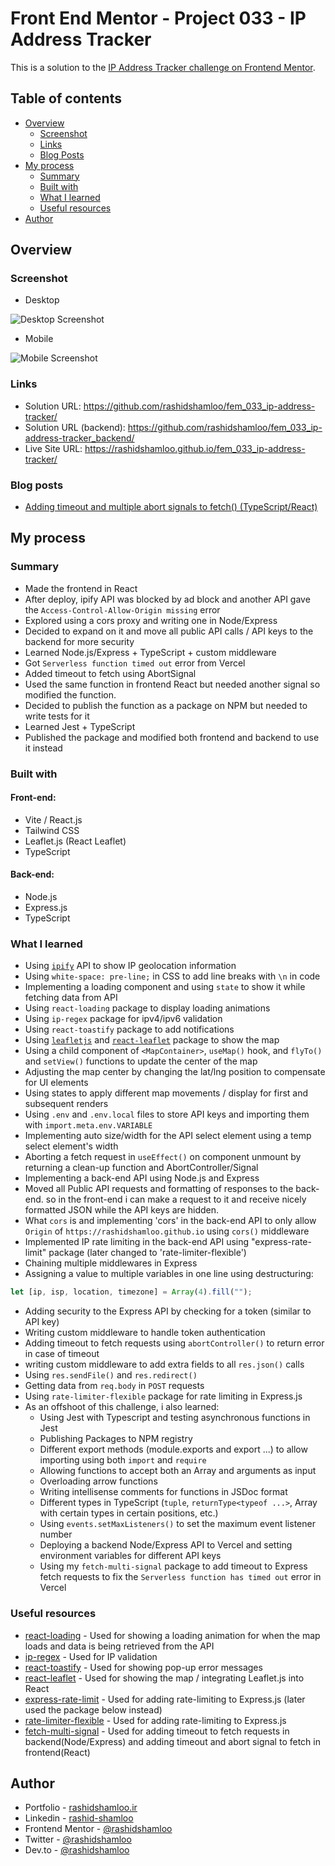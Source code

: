 # Front End Mentor - Project 033 - IP Address Tracker

This is a solution to the [IP Address Tracker challenge on Frontend Mentor](https://www.frontendmentor.io/challenges/ip-address-tracker-I8-0yYAH0).

## Table of contents

- [Overview](#overview)
  - [Screenshot](#screenshot)
  - [Links](#links)
  - [Blog Posts](#blog-posts)
- [My process](#my-process)
  - [Summary](#summary)
  - [Built with](#built-with)
  - [What I learned](#what-i-learned)
  - [Useful resources](#useful-resources)
- [Author](#author)

## Overview

### Screenshot

- Desktop

![Desktop Screenshot](screenshot-desktop.png)

- Mobile

![Mobile Screenshot](screenshot-mobile.png)

### Links

- Solution URL: https://github.com/rashidshamloo/fem_033_ip-address-tracker/
- Solution URL (backend): https://github.com/rashidshamloo/fem_033_ip-address-tracker_backend/
- Live Site URL: https://rashidshamloo.github.io/fem_033_ip-address-tracker/

### Blog posts

- [Adding timeout and multiple abort signals to fetch() (TypeScript/React)](https://dev.to/rashidshamloo/adding-timeout-and-multiple-abort-signals-to-fetch-typescriptreact-33bb)

## My process

### Summary

 - Made the frontend in React
 - After deploy, ipify API was blocked by ad block and another API gave the `Access-Control-Allow-Origin missing` error
 - Explored using a cors proxy and writing one in Node/Express
 - Decided to expand on it and move all public API calls / API keys to the backend for more security
 - Learned Node.js/Express + TypeScript + custom middleware
 - Got `Serverless function timed out` error from Vercel
 - Added timeout to fetch using AbortSignal
 - Used the same function in frontend React but needed another signal so modified the function.
 - Decided to publish the function as a package on NPM but needed to write tests for it
 - Learned Jest + TypeScript
 - Published the package and modified both frontend and backend to use it instead

### Built with

#### Front-end:

- Vite / React.js
- Tailwind CSS
- Leaflet.js (React Leaflet)
- TypeScript

#### Back-end:

- Node.js
- Express.js
- TypeScript

### What I learned

- Using [`ipify`](https://www.ipify.org/) API to show IP geolocation information
- Using `white-space: pre-line;` in CSS to add line breaks with `\n` in code
- Implementing a loading component and using `state` to show it while fetching data from API
- Using `react-loading` package to display loading animations
- Using `ip-regex` package for ipv4/ipv6 validation
- Using `react-toastify` package to add notifications
- Using [`leafletjs`](https://leafletjs.com/) and [`react-leaflet`](https://react-leaflet.js.org/) package to show the map
- Using a child component of `<MapContainer>`, `useMap()` hook, and `flyTo()` and `setView()` functions to update the center of the map
- Adjusting the map center by changing the lat/lng position to compensate for UI elements
- Using states to apply different map movements / display for first and subsequent renders
- Using `.env` and `.env.local` files to store API keys and importing them with `import.meta.env.VARIABLE`
- Implementing auto size/width for the API select element using a temp select element's width
- Aborting a fetch request in `useEffect()` on component unmount by returning a clean-up function and AbortController/Signal
- Implementing a back-end API using Node.js and Express 
- Moved all Public API requests and formatting of responses to the back-end. so in the front-end i can make a request to it and receive nicely formatted JSON while the API keys are hidden.
- What `cors` is and implementing 'cors' in the back-end API to only allow `Origin` of `https://rashidshamloo.github.io` using `cors()` middleware
- Implemented IP rate limiting in the back-end API using "express-rate-limit" package (later changed to 'rate-limiter-flexible')
- Chaining multiple middlewares in Express
- Assigning a value to multiple variables in one line using destructuring:
```javascript
let [ip, isp, location, timezone] = Array(4).fill("");
```
- Adding security to the Express API by checking for a token (similar to API key)
- Writing custom middleware to handle token authentication
- Adding timeout to fetch requests using `abortController()` to return error in case of timeout
- writing custom middleware to add extra fields to all `res.json()` calls
- Using `res.sendFile()` and `res.redirect()`
- Getting data from `req.body` in `POST` requests
- Using `rate-limiter-flexible` package for rate limiting in Express.js
- As an offshoot of this challenge, i also learned:
  - Using Jest with Typescript and testing asynchronous functions in Jest
  - Publishing Packages to NPM registry
  - Different export methods (module.exports and export ...) to allow importing using both `import` and `require`
  - Allowing functions to accept both an Array and arguments as input
  - Overloading arrow functions
  - Writing intellisense comments for functions in JSDoc format
  - Different types in TypeScript (`tuple`, `returnType<typeof ...>`, Array with certain types in certain positions, etc.)
  - Using `events.setMaxListeners()` to set the maximum event listener number
  - Deploying a backend Node/Express API to Vercel and setting environment variables for different API keys
  - Using my `fetch-multi-signal` package to add timeout to Express fetch requests to fix the `Serverless function has timed out` error in Vercel

### Useful resources

- [react-loading](https://www.npmjs.com/package/react-loading) - Used for showing a loading animation for when the map loads and data is being retrieved from the API
- [ip-regex](https://www.npmjs.com/package/ip-regex) - Used for IP validation
- [react-toastify](https://www.npmjs.com/package/react-toastify) - Used for showing pop-up error messages
- [react-leaflet](https://react-leaflet.js.org/) - Used for showing the map / integrating Leaflet.js into React
- [express-rate-limit](https://www.npmjs.com/package/express-rate-limit) - Used for adding rate-limiting to Express.js (later used the package below instead)
- [rate-limiter-flexible](https://www.npmjs.com/package/rate-limiter-flexible) - Used for adding rate-limiting to Express.js
- [fetch-multi-signal](https://www.npmjs.com/package/fetch-multi-signal) - Used for adding timeout to fetch requests in backend(Node/Express) and adding timeout and abort signal to fetch in frontend(React)

## Author

- Portfolio - [rashidshamloo.ir](https://www.rashidshamloo.ir)
- Linkedin - [rashid-shamloo](https://www.linkedin.com/in/rashid-shamloo/)
- Frontend Mentor - [@rashidshamloo](https://www.frontendmentor.io/profile/rashidshamloo)
- Twitter - [@rashidshamloo](https://www.twitter.com/rashidshamloo)
- Dev.to - [@rashidshamloo](https://dev.to/rashidshamloo)
